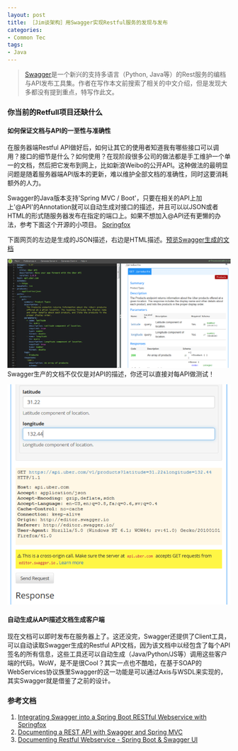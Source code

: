 ```yaml
---
layout: post
title: ［Jim谈架构］用Swagger实现Restful服务的发现与发布 
categories:
- Common Tec
tags:
- Java
---
```



> [Swagger](http://swagger.io)是一个新兴的支持多语言（Python, Java等）的Rest服务的编档与API发布工具集。作者在写作本文前搜索了相关的中文介绍，但是发现大多都没有提到重点，特写作此文。

### 你当前的Retfull项目还缺什么

#### 如何保证文档与API的一至性与准确性

在服务器端Restful API做好后，如何让其它的使用者知道我有哪些接口可以调用？接口的细节是什么？如何使用？在现阶段很多公司的做法都是手工维护一个单一的文档，然后把它发布到网上，比如新浪Weibo的公开API。这种做法的最明显问题是随着服务器端API版本的更新，难以维护全部文档的准确性，同时这要消耗额外的人力。

Swagger的Java版本支持'Spring MVC / Boot'，只要在相关的API上加上'@API'的Annotation就可以自动生成对接口的描述，并且可以以JSON或者HTML的形式随服务器发布在指定的端口上。如果不想加入@API还有更懒的办法，参考下面这个开源的小项目。 [Springfox](http://www.hascode.com/2015/07/integrating-swagger-into-a-spring-boot-restful-webservice-with-springfox/)

下面网页的左边是生成的JSON描述，右边是HTML描述。[预览Swagger生成的文档](http://editor.swagger.io/#/)

![预览图](/media/pic2015/1012-0.png)
Swagger生产的文档不仅仅是对API的描述，你还可以直接对每API做测试！

![预览图](/media/pic2015/1012-1.png)

#### 自动生成从API描述文档生成客户端

现在文档可以即时发布在服务器上了。这还没完，Swagger还提供了Client工具，可以自动读取Swagger生成的Restful API文档，因为该文档中以经包含了每个API签名的所有信息，这些工具还可以自动生成（Java/Python/JS等）调用这些客户端的代码。WoW，是不是很Cool？其实一点也不酷哈，在基于SOAP的WebServices协议族里Swagger的这一功能是可以通过Axis与WSDL来实现的，其实Swagger就是借鉴了之前的设计。

### 参考文档

1. [Integrating Swagger into a Spring Boot RESTful Webservice with Springfox](http://www.hascode.com/2015/07/integrating-swagger-into-a-spring-boot-restful-webservice-with-springfox/)
2. [Documenting a REST API with Swagger and Spring MVC](http://blog.zenika.com/index.php?post/2013/07/11/Documenting-a-REST-API-with-Swagger-and-Spring-MVC)
3. [Documenting Restful Webservice - Spring Boot & Swagger UI](http://www.javacodegeeks.com/2015/03/spring-boot-swagger-ui.html)
